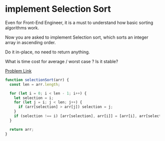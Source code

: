 # implement Selection Sort

Even for Front-End Engineer, it is a must to understand how basic sorting algorithms work.

Now you are asked to implement Selection sort, which sorts an integer array in ascending order.

Do it in-place, no need to return anything.

What is time cost for average / worst case ? Is it stable?

[Problem Link](https://bigfrontend.dev/problem/implement-Selection-Sort)

```js
function selectionSort(arr) {
  const len = arr.length;

  for (let i = 0; i < len - 1; i++) {
    let selection = i;
    for (let j = i; j < len; j++) {
      if (arr[selection] > arr[j]) selection = j;
    }
    if (selection !== i) [arr[selection], arr[i]] = [arr[i], arr[selection]];
  }

  return arr;
}
```
